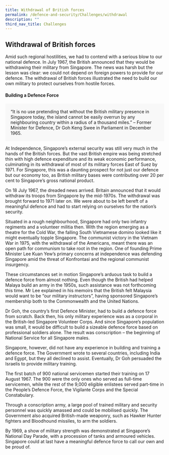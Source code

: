 ```yaml
---
title: Withdrawal of British forces
permalink: /defence-and-security/Challenges/withdrawal
description: ""
third_nav_title: Challenges
---
```

## Withdrawal of British forces

Amid such regional hostilities, we had to contend with a serious blow to our national defence. In July 1967, the British announced that they would be withdrawing their military from Singapore. The news was harsh but the lesson was clear: we could not depend on foreign powers to provide for our defence. The withdrawal of British forces illustrated the need to build our own military to protect ourselves from hostile forces.  


#### Building a Defence Force

<div style="border:0px solid #0505f8;background-color:#f8f8f8;padding:1.2em;">“It is no use pretending that without the British military presence in Singapore today, the island cannot be easily overrun by any neighbouring country within a radius of a thousand miles.” – Former Minister for Defence, Dr Goh Keng Swee in Parliament in December 1965.</div>

At Independence, Singapore’s external security was still very much in the hands of the British forces. But the vast British empire was being stretched thin with high defence expenditure and its weak economic performance, culminating in its withdrawal of most of its military forces East of Suez by 1971. For Singapore, this was a daunting prospect for not just our defence but our economy too, as British military bases were contributing over 20 per cent to Singapore’s gross national product.

On 18 July 1967, the dreaded news arrived. Britain announced that it would withdraw its troops from Singapore by the mid-1970s. The withdrawal was brought forward to 1971 later on. We were about to be left bereft of a meaningful defence and had to start relying on ourselves for the nation’s security. 

Situated in a rough neighbourhood, Singapore had only two infantry regiments and a volunteer militia then. With the region emerging as a theatre for the Cold War, the falling South Vietnamese domino looked like it might eventually topple Singapore. The communist victory in the Vietnam War in 1975, with the withdrawal of the Americans, meant there was an open path for communism to take root in the region. One of founding Prime Minister Lee Kuan Yew’s primary concerns at independence was defending Singapore amid the threat of Konfrontasi and the regional communist insurgency. 

These circumstances set in motion Singapore’s arduous task to build a defence force from almost nothing. Even though the British had helped Malaya build an army in the 1950s, such assistance was not forthcoming this time. Mr Lee explained in his memoirs that the British felt Malaysia would want to be “our military instructors”, having sponsored Singapore’s membership both to the Commonwealth and the United Nations.

Dr Goh, the country’s first Defence Minister, had to build a defence force from scratch. Back then, his only military experience was as a corporal in the British-led Singapore Volunteer Corps. And since Singapore’s population was small, it would be difficult to build a sizeable defence force based on professional soldiers alone. The result was conscription – the beginning of National Service for all Singapore males.

Singapore, however, did not have any experience in building and training a defence force. The Government wrote to several countries, including India and Egypt, but they all declined to assist. Eventually, Dr Goh persuaded the Israelis to provide military training. 

The first batch of 900 national servicemen started their training on 17 August 1967. The 900 were the only ones who served as full-time servicemen, while the rest of the 9,000 eligible enlistees served part-time in the People’s Defence Force, the Vigilante Corps and the Special Constabulary. 

Through a conscription army, a large pool of trained military and security personnel was quickly amassed and could be mobilised quickly. The Government also acquired British-made weaponry, such as Hawker Hunter fighters and Bloodhound missiles, to arm the soldiers.

By 1969, a show of military strength was demonstrated at Singapore’s National Day Parade, with a procession of tanks and armoured vehicles. Singapore could at last have a meaningful defence force to call our own and be proud of.